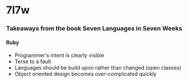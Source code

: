 # 7l7w

### Takeaways from the book Seven Languages in Seven Weeks

#### Ruby
- Programmer's intent is clearly visible
- Terse to a fault
- Languages should be build upon rather than changed (open classes)
- Object oriented design becomes over-complicated quickly
